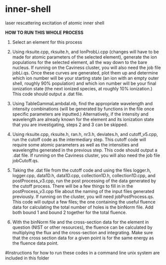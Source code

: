 # inner-shell
laser rescattering excitation of atomic inner shell

__HOW TO RUN THIS WHOLE PROCESS__

1. Select an element for this process

2. Using rksuite.cpp, rksuite.h, and IonProbLi.cpp (changes will have to be made for atomic parameters of the selected element), generate the ion populations for the
selected element, all the way down to the bare nucleus. If running on the Caviness cluster, you will also need the job file jobLi.qs. Once these curves are generated, plot
them up and determine which ion number will be your starting state (an ion with an empty outer shell, roughly 90% population) and which ion number will be your final ionization
state (the next ionized species, at roughly 10% ionization.) This code should output a .dat file.

3. Using TableGammaLambdaI.nb, find the appropriate wavelength and intensity combinations (will be generated by functions in the file once specific parameters are inputted.) Alternatively, if the intensity and wavelength are already known for the element and its ionization state that you are investigating, steps 2 and 3 can be skipped.

4. Using rksuite.cpp, rksuite.h, ran.h, nr3.h, deviates.h, and cutoff_v5.cpp, run the cutoff code as the intermediary step. This cutoff code will require some atomic parameters as well as the intensities and wavelengths generated in the previous step. This code should output a .dat file. If running on the Caviness cluster, you will also need the job file jobCutoff.qs.

5. Taking the .dat file from the cutoff code and using the files logger.h, logger.cpp, data1D.h, data1D.cpp, collection1D.h, collection1D.cpp, and postProcess_v3.cpp, run the
post processing of the data generated by the cutoff process. There will be a few things to fill in in the postProcess_v3.cpp file about the naming of the input files generated
previously. If running on the cluster, you will need jobPostProcess.qs. This code will output a few files; the one containing the useful fluence data for calculating the total number of holes is the binNorm file. Add both bound 1 and bound 2 together for the total fluence.

6. With the binNorm file and the cross-section data for the element in question (NIST or other resources), the fluence can be calculated by multiplying the flux and the
cross-section and integrating. Make sure that the cross section data for a given point is for the same energy as the fluence data point.

#Instructions for how to run these codes in a command line unix system are included in this folder
